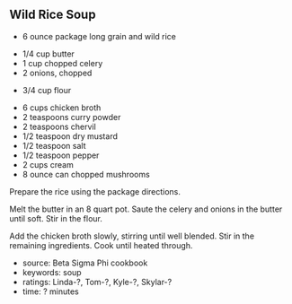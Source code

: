 Wild Rice Soup
--------------

- 6 ounce package long grain and wild rice
<!-- -->
- 1/4 cup butter
- 1 cup chopped celery
- 2 onions, chopped
<!-- -->
- 3/4 cup flour
<!-- -->
- 6 cups chicken broth
- 2 teaspoons curry powder
- 2 teaspoons chervil
- 1/2 teaspoon dry mustard
- 1/2 teaspoon salt
- 1/2 teaspoon pepper
- 2 cups cream
- 8 ounce can chopped mushrooms

Prepare the rice using the package directions.

Melt the butter in an 8 quart pot.  Saute the celery and onions in the
butter until soft.  Stir in the flour.

Add the chicken broth slowly, stirring until well blended.  Stir in
the remaining ingredients.  Cook until heated through.

- source: Beta Sigma Phi cookbook
- keywords: soup
- ratings: Linda-?, Tom-?, Kyle-?, Skylar-?
- time: ? minutes
